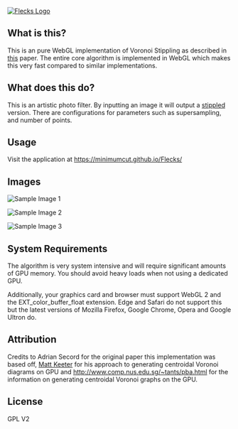 [![Flecks Logo](https://minimumcut.github.io/Flecks/static/logo.png)](https://minimumcut.github.io/Flecks/)

## What is this?
This is an pure WebGL implementation of Voronoi Stippling as described in [this](https://www.cs.ubc.ca/labs/imager/tr/2002/secord2002b/secord.2002b.pdf) paper.
The entire core algorithm is implemented in WebGL which makes this very fast compared to similar implementations.

## What does this do?
This is an artistic photo filter.  By inputting an image it will output a [stippled](https://en.wikipedia.org/wiki/Stippling) version.  There are configurations for parameters such as supersampling, and number of points.

## Usage

Visit the application at https://minimumcut.github.io/Flecks/

## Images

![Sample Image 1](https://minimumcut.github.io/Flecks/static/samples/lenna_stipples.png)

![Sample Image 2](https://minimumcut.github.io/Flecks/static/samples/tiger.png)

![Sample Image 3](https://minimumcut.github.io/Flecks/static/samples/cat.png)

## System Requirements

The algorithm is very system intensive and will require significant amounts of GPU memory.  You should avoid heavy loads when not using a dedicated GPU.

Additionally, your graphics card and browser must support WebGL 2 and the EXT_color_buffer_float extension.  Edge and Safari do not support this but the latest versions of Mozilla Firefox, Google Chrome, Opera and Google Ultron do.

## Attribution 

Credits to Adrian Secord for the original paper this implementation was based off, [Matt Keeter](www.mattkeeter.com) for his approach to generating centroidal Voronoi diagrams on GPU and http://www.comp.nus.edu.sg/~tants/pba.html for the information on generating centroidal Voronoi graphs on the GPU.

## License 

GPL V2